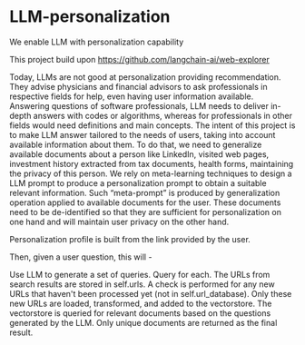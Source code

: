 # LLM-personalization
We enable LLM with personalization capability

This project build upon https://github.com/langchain-ai/web-explorer

Today, LLMs are not good at personalization providing recommendation. They advise physicians and financial advisors to ask professionals in respective fields for help, even having user information available. Answering questions of software professionals, LLM needs to deliver in-depth answers with codes or algorithms, whereas for professionals in other fields would need definitions and main concepts. The intent of this project is to make LLM answer tailored to the needs of users, taking into account available information about them.
     To do that, we need to generalize available documents about a person like LinkedIn, visited web pages, investment history extracted from tax documents, health forms, maintaining the privacy of this person. We rely on meta-learning techniques to design a LLM prompt to produce a personalization prompt to obtain a suitable relevant information. Such “meta-prompt” is produced by generalization operation applied to available documents for the user. These documents need to be de-identified so that they are sufficient for personalization on one hand and will maintain user privacy on the other hand.


Personalization profile is built from the link provided by the user.

Then, given a user question, this will -

Use LLM to generate a set of queries.
Query for each.
The URLs from search results are stored in self.urls.
A check is performed for any new URLs that haven't been processed yet (not in self.url_database).
Only these new URLs are loaded, transformed, and added to the vectorstore.
The vectorstore is queried for relevant documents based on the questions generated by the LLM.
Only unique documents are returned as the final result.
      
